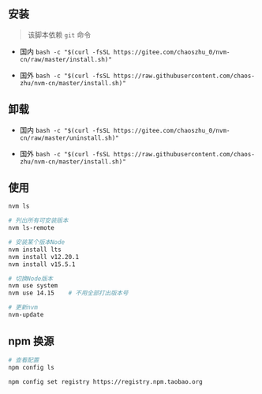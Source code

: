 ## 安装

> 该脚本依赖 `git` 命令

- 国内
` bash -c "$(curl -fsSL https://gitee.com/chaoszhu_0/nvm-cn/raw/master/install.sh)" `

- 国外
` bash -c "$(curl -fsSL https://raw.githubusercontent.com/chaos-zhu/nvm-cn/master/install.sh)" `

## 卸载

- 国内
` bash -c "$(curl -fsSL https://gitee.com/chaoszhu_0/nvm-cn/raw/master/uninstall.sh)" `

- 国外
` bash -c "$(curl -fsSL https://raw.githubusercontent.com/chaos-zhu/nvm-cn/master/install.sh)" `


## 使用

```bash
nvm ls

# 列出所有可安装版本
nvm ls-remote

# 安装某个版本Node
nvm install lts
nvm install v12.20.1
nvm install v15.5.1

# 切换Node版本
nvm use system
nvm use 14.15    # 不用全部打出版本号

# 更新nvm
nvm-update
```

## npm 换源
```bash
# 查看配置
npm config ls

npm config set registry https://registry.npm.taobao.org 
```
